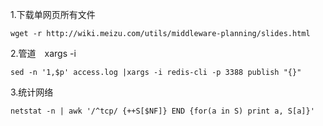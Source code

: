 1.下载单网页所有文件

```shell
wget -r http://wiki.meizu.com/utils/middleware-planning/slides.html
```


2.管道　xargs -i

```shell
sed -n '1,$p' access.log |xargs -i redis-cli -p 3388 publish "{}"
```


3.统计网络
```
netstat -n | awk '/^tcp/ {++S[$NF]} END {for(a in S) print a, S[a]}'
```

